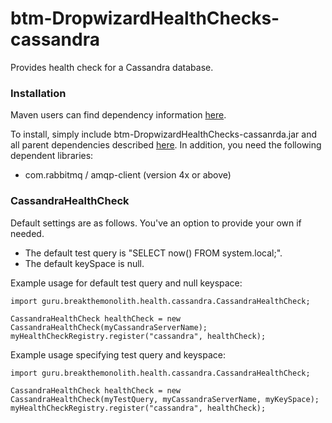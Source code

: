 # btm-DropwizardHealthChecks-cassandra
Provides health check for a Cassandra database. 

### Installation

Maven users can find dependency information [here](http://search.maven.org/#search%7Cga%7C1%7Cg%3A%22guru.breakthemonolith%22%20AND%20a%3A%22btm-DropwizardHealthChecks-cassandra%22).

To install, simply include btm-DropwizardHealthChecks-cassanrda.jar and all parent dependencies described [here](../README.md). In addition, you need the following dependent libraries:
* com.rabbitmq / amqp-client (version 4x or above)

### CassandraHealthCheck

Default settings are as follows. You've an option to provide your own if needed.
* The default test query is "SELECT now() FROM system.local;".  
* The default keySpace is null.

Example usage for default test query and null keyspace:
```  
import guru.breakthemonolith.health.cassandra.CassandraHealthCheck;

CassandraHealthCheck healthCheck = new CassandraHealthCheck(myCassandraServerName);
myHealthCheckRegistry.register("cassandra", healthCheck);
```  

Example usage specifying test query and keyspace:
```  
import guru.breakthemonolith.health.cassandra.CassandraHealthCheck;

CassandraHealthCheck healthCheck = new CassandraHealthCheck(myTestQuery, myCassandraServerName, myKeySpace);
myHealthCheckRegistry.register("cassandra", healthCheck);
```  
